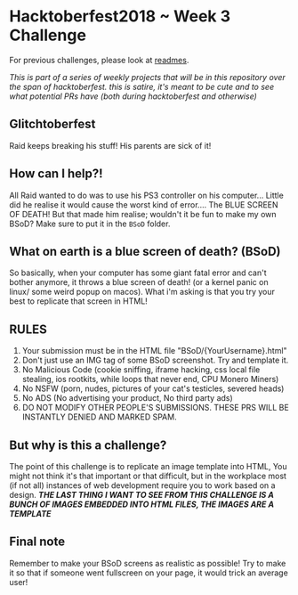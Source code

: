 # Hacktoberfest2018 ~ Week 3 Challenge

For previous challenges, please look at [readmes](https://github.com/RaidAndFade/Hacktoberfest2018/tree/master/READMES).

*This is part of a series of weekly projects that will be in this repository over the span of hacktoberfest.*
*this is satire, it's meant to be cute and to see what potential PRs have (both during hacktoberfest and otherwise)*

## Glitchtoberfest

Raid keeps breaking his stuff! His parents are sick of it!

## How can I help?!

All Raid wanted to do was to use his PS3 controller on his computer... Little did he realise it would cause the worst kind of error.... The BLUE SCREEN OF DEATH! But that made him realise; wouldn't it be fun to make my own BSoD? Make sure to put it in the `BSoD` folder.

## What on earth is a blue screen of death? (BSoD)

So basically, when your computer has some giant fatal error and can't bother anymore, it throws a blue screen of death! (or a kernel panic on linux/ some weird popup on macos). What i'm asking is that you try your best to replicate that screen in HTML!

## RULES 

1. Your submission must be in the HTML file "BSoD/{YourUsername}.html"
2. Don't just use an IMG tag of some BSoD screenshot. Try and template it.
3. No Malicious Code (cookie sniffing, iframe hacking, css local file stealing, ios rootkits, while loops that never end, CPU Monero Miners)
4. No NSFW (porn, nudes, pictures of your cat's testicles, severed heads)
5. No ADS (No advertising your product, No third party ads)
6. DO NOT MODIFY OTHER PEOPLE'S SUBMISSIONS. THESE PRS WILL BE INSTANTLY DENIED AND MARKED SPAM.

## But why is this a challenge?

The point of this challenge is to replicate an image template into HTML, You might not think it's that important or that difficult, but in the workplace most (if not all) instances of web development require you to work based on a design.
***THE LAST THING I WANT TO SEE FROM THIS CHALLENGE IS A BUNCH OF IMAGES EMBEDDED INTO HTML FILES, THE IMAGES ARE A TEMPLATE***

## Final note

Remember to make your BSoD screens as realistic as possible! Try to make it so that if someone went fullscreen on your page, it would trick an average user!
